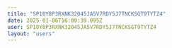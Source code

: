 ```yaml
---
title: "SP10Y8P3RXNK32045JA5V7RDY5J7TNCKSGT9TYTZ4"
date: 2025-01-06T16:00:39.095Z
user: SP10Y8P3RXNK32045JA5V7RDY5J7TNCKSGT9TYTZ4
layout: "users"
---
```

    